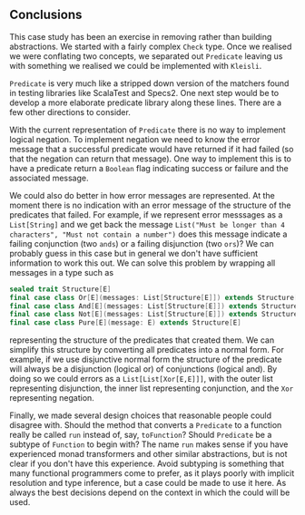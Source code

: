 ## Conclusions

This case study has been an exercise in removing rather than building abstractions. We started with a fairly complex `Check` type. Once we realised we were conflating two concepts, we separated out `Predicate` leaving us with something we realised we could be implemented with `Kleisli`.

`Predicate` is very much like a stripped down version of the matchers found in testing libraries like ScalaTest and Specs2. One next step would be to develop a more elaborate predicate library along these lines. There are a few other directions to consider.

With the current representation of `Predicate` there is no way to implement logical negation. To implement negation we need to know the error message that a successful predicate would have returned if it had failed (so that the negation can return that message). One way to implement this is to have a predicate return a `Boolean` flag indicating success or failure and the associated message.

We could also do better in how error messages are represented. At the moment there is no indication with an error message of the structure of the predicates that failed. For example, if we represent error messsages as a `List[String]` and we get back the message `List("Must be longer than 4 characters", "Must not contain a number")` does this message indicate a failing conjunction (two `ands`) or a failing disjunction (two `ors`)? We can probably guess in this case but in general we don't have sufficient information to work this out. We can solve this problem by wrapping all messages in a type such as

```scala
sealed trait Structure[E]
final case class Or[E](messages: List[Structure[E]]) extends Structure[E]
final case class And[E](messages: List[Structure[E]]) extends Structure[E]
final case class Not[E](messages: List[Structure[E]]) extends Structure[E]
final case class Pure[E](message: E) extends Structure[E]
```

representing the structure of the predicates that created them. We can simplify this structure by converting all predicates into a normal form. For example, if we use disjunctive normal form the structure of the predicate will always be a disjunction (logical or) of conjunctions (logical and). By doing so we could errors as a `List[List[Xor[E,E]]]`, with the outer list representing disjunction, the inner list representing conjunction, and the `Xor` representing negation.

Finally, we made several design choices that reasonable people could disagree with. Should the method that converts a `Predicate` to a function really be called `run` instead of, say, `toFunction`? Should `Predicate` be a subtype of `Function` to begin with? The name `run` makes sense if you have experienced monad transformers and other similar abstractions, but is not clear if you don't have this experience. Avoid subtyping is something that many functional programmers come to prefer, as it plays poorly with implicit resolution and type inference, but a case could be made to use it here. As always the best decisions depend on the context in which the could will be used.
